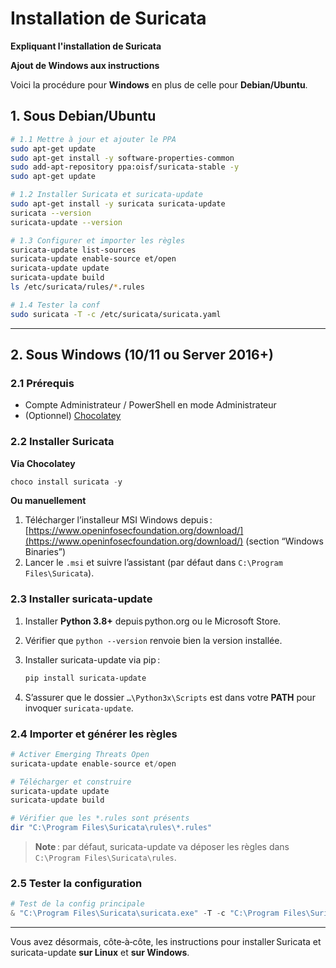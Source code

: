 # Installation de Suricata

**Expliquant l'installation de Suricata**


**Ajout de Windows aux instructions**


Voici la procédure pour **Windows** en plus de celle pour **Debian/Ubuntu**.


## 1. Sous Debian/Ubuntu

```bash
# 1.1 Mettre à jour et ajouter le PPA
sudo apt-get update
sudo apt-get install -y software-properties-common
sudo add-apt-repository ppa:oisf/suricata-stable -y
sudo apt-get update

# 1.2 Installer Suricata et suricata-update
sudo apt-get install -y suricata suricata-update
suricata --version
suricata-update --version

# 1.3 Configurer et importer les règles
suricata-update list-sources
suricata-update enable-source et/open
suricata-update update
suricata-update build
ls /etc/suricata/rules/*.rules

# 1.4 Tester la conf
sudo suricata -T -c /etc/suricata/suricata.yaml
```

---

## 2. Sous Windows (10/11 ou Server 2016+)

### 2.1 Prérequis

* Compte Administrateur / PowerShell en mode Administrateur
* (Optionnel) [Chocolatey](https://chocolatey.org/install)

### 2.2 Installer Suricata

**Via Chocolatey**

```powershell
choco install suricata -y
```

**Ou manuellement**

1. Télécharger l’installeur MSI Windows depuis :
   [https://www.openinfosecfoundation.org/download/](https://www.openinfosecfoundation.org/download/) (section “Windows Binaries”)
2. Lancer le `.msi` et suivre l’assistant (par défaut dans `C:\Program Files\Suricata`).

### 2.3 Installer suricata-update

1. Installer **Python 3.8+** depuis python.org ou le Microsoft Store.
2. Vérifier que `python --version` renvoie bien la version installée.
3. Installer suricata-update via pip :

   ```powershell
   pip install suricata-update
   ```
4. S’assurer que le dossier `…\Python3x\Scripts` est dans votre **PATH** pour invoquer `suricata-update`.

### 2.4 Importer et générer les règles

```powershell
# Activer Emerging Threats Open
suricata-update enable-source et/open

# Télécharger et construire
suricata-update update
suricata-update build

# Vérifier que les *.rules sont présents
dir "C:\Program Files\Suricata\rules\*.rules"
```

> **Note** : par défaut, suricata-update va déposer les règles dans `C:\Program Files\Suricata\rules`.

### 2.5 Tester la configuration

```powershell
# Test de la config principale
& "C:\Program Files\Suricata\suricata.exe" -T -c "C:\Program Files\Suricata\suricata.yaml"
```

---

Vous avez désormais, côte‑à‑côte, les instructions pour installer Suricata et suricata-update **sur Linux** et **sur Windows**.

